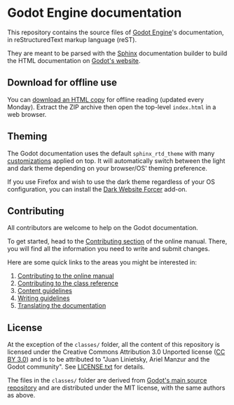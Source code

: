 # Godot Engine documentation

This repository contains the source files of [Godot Engine](https://godotengine.org)'s documentation, in reStructuredText markup language (reST).

They are meant to be parsed with the [Sphinx](https://www.sphinx-doc.org/) documentation builder to build the HTML documentation on [Godot's website](https://docs.godotengine.org).

## Download for offline use

You can [download an HTML copy](https://nightly.link/godotengine/godot-docs/workflows/build_offline_docs/master/godot-docs-html-master.zip)
for offline reading (updated every Monday). Extract the ZIP archive then open
the top-level `index.html` in a web browser.

## Theming

The Godot documentation uses the default ``sphinx_rtd_theme`` with many
[customizations](_static/) applied on top. It will automatically switch between
the light and dark theme depending on your browser/OS' theming preference.

If you use Firefox and wish to use the dark theme regardless of your OS
configuration, you can install the
[Dark Website Forcer](https://addons.mozilla.org/en-US/firefox/addon/dark-mode-website-switcher/)
add-on.

## Contributing

All contributors are welcome to help on the Godot documentation.

To get started, head to the [Contributing section](https://docs.godotengine.org/en/latest/community/contributing/index.html) of the online manual. There, you will find all the information you need to write and submit changes.

Here are some quick links to the areas you might be interested in:

1. [Contributing to the online manual](https://docs.godotengine.org/en/latest/community/contributing/contributing_to_the_documentation.html)
2. [Contributing to the class reference](https://docs.godotengine.org/en/latest/community/contributing/updating_the_class_reference.html)
3. [Content guidelines](https://docs.godotengine.org/en/latest/community/contributing/content_guidelines.html)
4. [Writing guidelines](https://docs.godotengine.org/en/latest/community/contributing/docs_writing_guidelines.html)
5. [Translating the documentation](https://docs.godotengine.org/en/latest/community/contributing/editor_and_docs_localization.html)

## License

At the exception of the `classes/` folder, all the content of this repository is licensed under the Creative Commons Attribution 3.0 Unported license ([CC BY 3.0](https://creativecommons.org/licenses/by/3.0/)) and is to be attributed to "Juan Linietsky, Ariel Manzur and the Godot community".
See [LICENSE.txt](/LICENSE.txt) for details.

The files in the `classes/` folder are derived from [Godot's main source repository](https://github.com/godotengine/godot) and are distributed under the MIT license, with the same authors as above.
